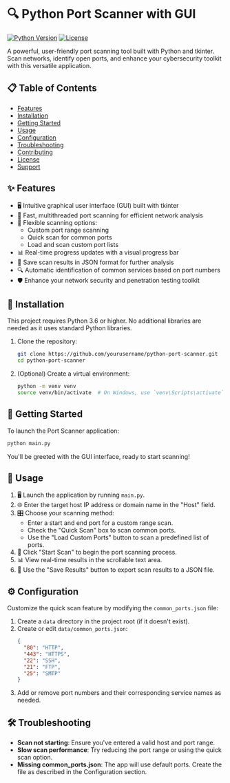 # 🔍 Python Port Scanner with GUI

[![Python Version](https://img.shields.io/badge/python-3.6%2B-blue)](https://www.python.org/downloads/)
[![License](https://img.shields.io/badge/license-Unspecified-red)](LICENSE)

A powerful, user-friendly port scanning tool built with Python and tkinter. Scan networks, identify open ports, and enhance your cybersecurity toolkit with this versatile application.

## 📋 Table of Contents

- [Features](#-features)
- [Installation](#-installation)
- [Getting Started](#-getting-started)
- [Usage](#-usage)
- [Configuration](#-configuration)
- [Troubleshooting](#-troubleshooting)
- [Contributing](#-contributing)
- [License](#-license)
- [Support](#-support)

## ✨ Features

- 🖥️ Intuitive graphical user interface (GUI) built with tkinter
- 🚀 Fast, multithreaded port scanning for efficient network analysis
- 🎯 Flexible scanning options:
  - Custom port range scanning
  - Quick scan for common ports
  - Load and scan custom port lists
- 📊 Real-time progress updates with a visual progress bar
- 💾 Save scan results in JSON format for further analysis
- 🔍 Automatic identification of common services based on port numbers
- 🛡️ Enhance your network security and penetration testing toolkit

## 🚀 Installation

This project requires Python 3.6 or higher. No additional libraries are needed as it uses standard Python libraries.

1. Clone the repository:
   ```bash
   git clone https://github.com/yourusername/python-port-scanner.git
   cd python-port-scanner
   ```

2. (Optional) Create a virtual environment:
   ```bash
   python -m venv venv
   source venv/bin/activate  # On Windows, use `venv\Scripts\activate`
   ```

## 🏁 Getting Started

To launch the Port Scanner application:

```bash
python main.py
```

You'll be greeted with the GUI interface, ready to start scanning!

## 🔧 Usage

1. 🖥️ Launch the application by running `main.py`.
2. 🌐 Enter the target host IP address or domain name in the "Host" field.
3. 🎛️ Choose your scanning method:
   - Enter a start and end port for a custom range scan.
   - Check the "Quick Scan" box to scan common ports.
   - Use the "Load Custom Ports" button to scan a predefined list of ports.
4. 🚀 Click "Start Scan" to begin the port scanning process.
5. 📊 View real-time results in the scrollable text area.
6. 💾 Use the "Save Results" button to export scan results to a JSON file.

## ⚙️ Configuration

Customize the quick scan feature by modifying the `common_ports.json` file:

1. Create a `data` directory in the project root (if it doesn't exist).
2. Create or edit `data/common_ports.json`:
   ```json
   {
     "80": "HTTP",
     "443": "HTTPS",
     "22": "SSH",
     "21": "FTP",
     "25": "SMTP"
   }
   ```
3. Add or remove port numbers and their corresponding service names as needed.

## 🛠️ Troubleshooting

- **Scan not starting**: Ensure you've entered a valid host and port range.
- **Slow scan performance**: Try reducing the port range or using the quick scan option.
- **Missing common_ports.json**: The app will use default ports. Create the file as described in the Configuration section.
